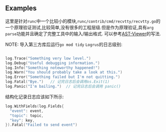 Examples
---
这里是针对`runc`中一个比较小的模块,`runc/contrib/cmd/recvtty/recvtty.go`的一个原理验证测试,比较简单,没有很多的工程层级.但是作为原理验证,具有`arg parse`功能并且确定了完整工具中的输入/输出格式.
可以参考[AST-Viewer](https://github.com/yuroyoro/goast-viewer)的写法.

NOTE:
导入第三方库后运行`go mod tidy`
`Logrus`的日志级别:
```go

log.Trace("Something very low level.")
log.Debug("Useful debugging information.")
log.Info("Something noteworthy happened!")
log.Warn("You should probably take a look at this.")
log.Error("Something failed but I'm not quitting.")
log.Fatal("Bye.")   // 记完日志后会调用os.Exit(1) 
log.Panic("I'm bailing.")  // 记完日志后会调用 panic()
```
结构化记录日志应该如下所示:
```go
log.WithFields(log.Fields{
  "event": event,
  "topic": topic,
  "key": key,
}).Fatal("Failed to send event")
```